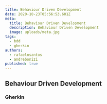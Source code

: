 ```yaml
---
title: Behaviour Driven Development
date: 2020-10-23T05:56:53.601Z
meta:
  title: Behaviour Driven Development
  description: Behaviour Driven Development
  image: uploads/meta.jpg
tags:
  - bdd
  - gherkin
authors:
  - rafaelnsantos
  - andrebonizi
published: true
---
```

## Behaviour Driven Development	

### Gherkin